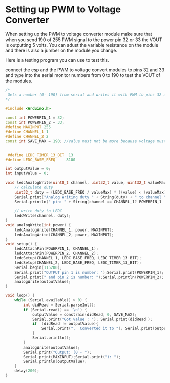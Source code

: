 # Setting up PWM to Voltage Converter

When setting up the PWM to voltage converter module make sure that when you send
190 of 255 PWM signal to the power pin 32 or 33 the VOUT is outputting 5 volts.
You can adust the variable resistance on the module and there is also a jumber 
on the module you change.  

Here is a testing program you can use to test this.

connect the esp and the PWM to voltage convert modules to pins 32 and 33 and
type into the serial monitor numbers from 0 to 190 to test the VOUT of the
 modules.

```cpp
/*
 Gets a number (0- 190) from serial and writes it with PWM to pins 32 and 33.
*/

#include <Arduino.h>

const int POWERPIN_1 = 32;
const int POWERPIN_2 = 33;
#define MAXINPUT 255
#define CHANNEL_1 1
#define CHANNEL_2 2
const int SAVE_MAX = 190; //value must not be more because voltage must not go over 5 volts (excact 5.06V)


 #define LEDC_TIMER_13_BIT  13
#define LEDC_BASE_FREQ     8100

int outputValue = 0;
int inputValue = 0;  
     
void ledcAnalogWrite(uint8_t channel, uint32_t value, uint32_t valueMax) {
    // calculate duty    
    uint32_t duty = (LEDC_BASE_FREQ / valueMax) * ((value) < (valueMax) ? (value) : (valueMax));
    Serial.print("Analog Writing duty " + String(duty) + " to channel " + String(channel));
    Serial.println(" pin: " + String(channel == CHANNEL_1? POWERPIN_1 : POWERPIN_2));
   
    // write duty to LEDC
    ledcWrite(channel, duty);
}
void analogWrite(int power) {
    ledcAnalogWrite(CHANNEL_1, power, MAXINPUT);
    ledcAnalogWrite(CHANNEL_2, power, MAXINPUT);
}
void setup() {
    ledcAttachPin(POWERPIN_1, CHANNEL_1);
    ledcAttachPin(POWERPIN_2, CHANNEL_2);
    ledcSetup(CHANNEL_1, LEDC_BASE_FREQ, LEDC_TIMER_13_BIT);
    ledcSetup(CHANNEL_2, LEDC_BASE_FREQ, LEDC_TIMER_13_BIT);
    Serial.begin(115200);
    Serial.print("OUTPUT pin 1 is number: ");Serial.print(POWERPIN_1);
    Serial.print(" and pin 2 is number: ");Serial.println(POWERPIN_2);
    analogWrite(outputValue);
}

void loop() {
    while (Serial.available() > 0) {
        int didRead = Serial.parseInt();
        if (Serial.read() == '\n') {
            outputValue = constrain(didRead, 0, SAVE_MAX);
            Serial.print("Got value : "); Serial.print(didRead );
            if  (didRead != outputValue){
                Serial.print(".  Converted it to "); Serial.print(outputValue );
            }
            Serial.println();
        }
        analogWrite(outputValue);
        Serial.print("Output: (0 - ");
        Serial.print(MAXINPUT);Serial.print("): ");  
        Serial.println(outputValue);
    }
    delay(200);
}
```